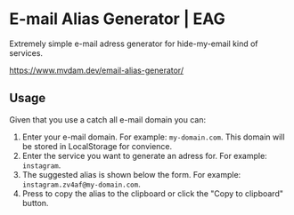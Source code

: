 # E-mail Alias Generator | EAG

Extremely simple e-mail adress generator for hide-my-email kind of services.

https://www.mvdam.dev/email-alias-generator/

## Usage

Given that you use a catch all e-mail domain you can:

1. Enter your e-mail domain. For example: `my-domain.com`. This domain will be stored in LocalStorage for convience.
2. Enter the service you want to generate an adress for. For example: `instagram`.
3. The suggested alias is shown below the form. For example: `instagram.zv4af@my-domain.com`.
4. Press <enter> to copy the alias to the clipboard or click the "Copy to clipboard" button.
